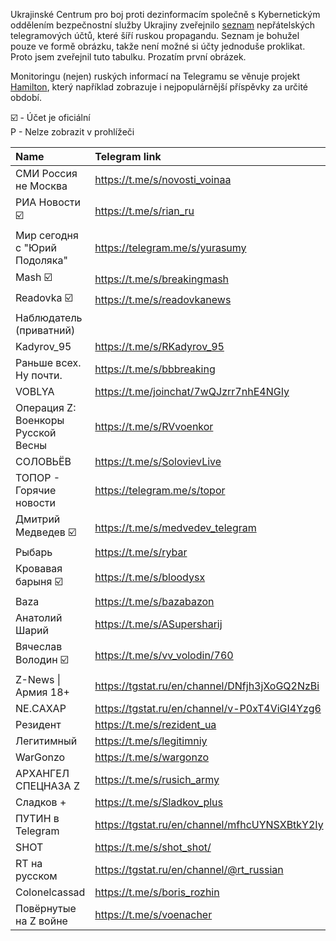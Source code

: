 Ukrajinské Centrum pro boj proti dezinformacím společně s Kybernetickým oddělením bezpečnostní služby Ukrajiny zveřejnilo [seznam](https://cpd.gov.ua/reports/spysok-instrumentiv-poshyrennya-vorozhoyi-dezinformacziyi/) 
nepřátelských telegramových účtů, které šíří ruskou propagandu. Seznam je bohužel pouze ve formě obrázku, takže není možné si účty jednoduše proklikat. Proto jsem zveřejnil tuto tabulku. Prozatím první obrázek.

Monitoringu (nejen) ruských informací na Telegramu se věnuje projekt [Hamilton](https://securingdemocracy.gmfus.org/hamilton-dashboard/), který například zobrazuje i nejpopulárnější příspěvky za určité období.

☑️ - Účet je oficiální <br>
P - Nelze zobrazit v prohlížeči


|Name                              |Telegram link                                |Subscribers|Timestamp |Private|
|:---------------------------------|:--------------------------------------------|----------:|:---------|:-----:|
|СМИ Россия не Москва              |https://t.me/s/novosti_voinaa                |3 354 245  |19.03.2023|       |
|РИА Новости ☑️                       |https://t.me/s/rian_ru                       |2 979 380  |19.03.2023|       |
|Мир сегодня с "Юрий Подоляка"     |https://telegram.me/s/yurasumy               |2 813 788  |19.03.2023|       |
|Mash ☑️                             |https://t.me/s/breakingmash                  |2 272 288  |19.03.2023|       |
|Readovka ☑️                          |https://t.me/s/readovkanews                  |2 355 882  |19.03.2023|       |
|Наблюдатель (приватний)           |                                             |           |19.03.2023|       |
|Kadyrov_95                        |https://t.me/s/RKadyrov_95                   |2 020 153  |19.03.2023|       |
|Раньше всех. Ну почти.            |https://t.me/s/bbbreaking                    |1 605 551  |19.03.2023|       |
|VOBLYA                            |https://t.me/joinchat/7wQJzrr7nhE4NGIy       |1 504 308  |19.03.2023|       |
|Операция Z: Военкоры Русской Весны|https://t.me/s/RVvoenkor                     |1 379 700  |19.03.2023|       |
|СОЛОВЬЁВ                          |https://t.me/s/SolovievLive                  |1 297 557  |19.03.2023|       |
|ТОПОР - Горячие новости           |https://telegram.me/s/topor                  |1 252 378  |19.03.2023|       |
|Дмитрий Медведев ☑️                 |https://t.me/s/medvedev_telegram             |1 234 452  |19.03.2023|       |
|Рыбарь                            |https://t.me/s/rybar                         |1 202 554  |19.03.2023|       |
|Кровавая барыня ☑️                  |https://t.me/s/bloodysx                      |1 166 787  |19.03.2023|       |
|Baza                              |https://t.me/s/bazabazon                     |1 144 224  |19.03.2023|       |
|Анатолий Шарий                    |https://t.me/s/ASupersharij                  |1 150 645  |19.03.2023|       |
|Вячеслав Володин ☑️                 |https://t.me/s/vv_volodin/760                |1 139 940  |19.03.2023|       |
|Z-News &#124; Армия 18+                |https://tgstat.ru/en/channel/DNfjh3jXoGQ2NzBi|989 153    |19.03.2023|P      |
|NE.CАХАР                          |https://tgstat.ru/en/channel/v-P0xT4ViGI4Yzg6|1 041 778  |19.03.2023|P      |
|Резидент                          |https://t.me/s/rezident_ua                   |1 024 335  |19.03.2023|       |
|Легитимный                        |https://t.me/s/legitimniy                    |1 050 483  |19.03.2023|       |
|WarGonzo                          |https://t.me/s/wargonzo                      |1 059 883  |19.03.2023|       |
|ΑΡΧΑНГЕЛ СПЕЦНАЗА Z               |https://t.me/s/rusich_army                   |1 029 005  |19.03.2023|       |
|Сладков +                         |https://t.me/s/Sladkov_plus                  |914 697    |19.03.2023|       |
|ПУТИН в Telegram                  |https://tgstat.ru/en/channel/mfhcUYNSXBtkY2Iy|896 645    |19.03.2023|P      |
|SHOT                              |https://t.me/s/shot_shot/                    |892 360    |19.03.2023|       |
|RT на русском                     |https://tgstat.ru/en/channel/@rt_russian     |869 517    |19.03.2023|P      |
|Colonelcassad                     |https://t.me/s/boris_rozhin                  |832 915    |19.03.2023|       |
|Повёрнутые на Z войне             |https://t.me/s/voenacher                     |752 082    |19.03.2023|       |

